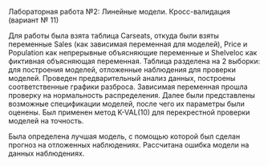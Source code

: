 Лабораторная работа №2: Линейные модели. Кросс-валидация (вариант № 11)

Для работы была взята таблица Carseats, откуда были взяты переменные Sales (как зависимая переменная для моделей), Price и Population как непрерывные объясняющие переменные и Shelveloc как фиктивная объясняющая переменная. 
Таблица разделена на 2 выборки: для построения моделей, отложенные наблюдения для проверки моделей.
Проведен предварительный анализ данных, построены соответственные графики разброса. Зависимая переменная прошла проверку на нормальность распределения. Далее были представлены возможные спецификации моделей, после чего их параметры были оценены. Был применен метод K-VAL(10) для перекрестной проверки моделей на точность. 

Была определена лучшая модель, с помощью которой был сделан прогноз на отложенных наблюдениях. Рассчитана ошибка модели на данных наблюдениях.
